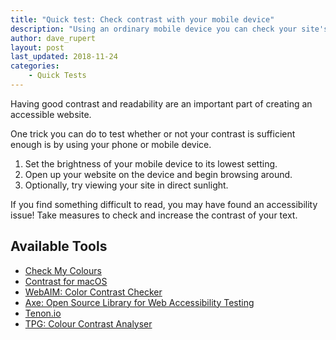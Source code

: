 ```yaml
---
title: "Quick test: Check contrast with your mobile device"
description: "Using an ordinary mobile device you can check your site's readability."
author: dave_rupert
layout: post
last_updated: 2018-11-24
categories:
    - Quick Tests
---
```


Having good contrast and readability are an important part of creating an accessible website. 

One trick you can do to test whether or not your contrast is sufficient enough is by using your phone or mobile device.

1. Set the brightness of your mobile device to its lowest setting.
1. Open up your website on the device and begin browsing around.
1. Optionally, try viewing your site in direct sunlight.

If you find something difficult to read, you may have found an accessibility issue! Take measures to check and increase the contrast of your text.

## Available Tools

- [Check My Colours](http://www.checkmycolours.com/)
- [Contrast for macOS](https://usecontrast.com/)
- [WebAIM: Color Contrast Checker](https://webaim.org/resources/contrastchecker/)
- [Axe: Open Source Library for Web Accessibility Testing](https://www.deque.com/axe/)
- [Tenon.io](https://tenon.io/)
- [TPG: Colour Contrast Analyser](https://developer.paciellogroup.com/resources/contrastanalyser/)
